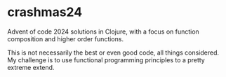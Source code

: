 # crashmas24
Advent of code 2024 solutions in Clojure, with a focus on function composition and higher order functions.

This is not necessarily the best or even good code, all things considered. My challenge is to use functional programming principles to a pretty extreme extend.
